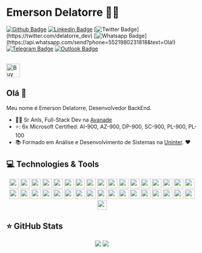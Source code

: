 # Emerson Delatorre :man_technologist:

[![Github Badge](https://img.shields.io/badge/-Github-000?style=flat-square&logo=Github&logoColor=white&link=https://github.com/delatorrea)](https://github.com/DelatorreA)
[![Linkedin Badge](https://img.shields.io/badge/-LinkedIn-blue?style=flat-square&logo=Linkedin&logoColor=white&link=https://www.linkedin.com/in/delatorrea/)](https://www.linkedin.com/in/delatorrea/)
[![Twitter Badge](https://img.shields.io/badge/-Twitter-1ca0f1?style=flat-square&labelColor=1ca0f1&logo=twitter&logoColor=white&link=https://twitter.com/delatorre_)](https://twitter.com/delatorre_dev)
[![Whatsapp Badge](https://img.shields.io/badge/-Whatsapp-4CA143?style=flat-square&labelColor=4CA143&logo=whatsapp&logoColor=white&link=https://api.whatsapp.com/send?phone=5521980231818&text=Olá!)](https://api.whatsapp.com/send?phone=5521980231818&text=Olá!)
[![Telegram Badge](https://img.shields.io/badge/-Telegram-1ca0f1?style=flat-square&labelColor=1ca0f1&logo=telegram&logoColor=white&link=https://t.me/delatorrea)](https://t.me/delatorrea)
[![Outlook Badge](https://img.shields.io/badge/-Microsoft-blue?style=flat-square&logo=Microsoft&logoColor=white&link=mailto:emerson@delatorre.dev)](mailto:emerson@delatorre.dev)

</br>
<a href='https://ko-fi.com/delatorrea' target='_blank'><img height='36' style='border:0px;height:36px;' src='https://cdn.ko-fi.com/cdn/kofi3.png?v=2' border='0' alt='Buy Me a Coffee at ko-fi.com' /></a>
</p>

## Olá 👋

Meu nome é Emerson Delatorre, Desenvolvedor BackEnd.

- :office_worker: Sr Anls, Full-Stack Dev na [Avanade](https://www.avanade.com/pt-br)
- ⭐: 6x Microsoft Certified: AI-900, AZ-900, DP-900, SC-900, PL-900, PL-100
- :books: Formado em Análise e Desenvolvimento de Sistemas na [Uninter](https://www.uninter.com/). :heart:

## 💻 Technologies & Tools

<p align="center">

<img src="https://img.shields.io/badge/linux-FCC624?logo=linux&logoColor=white&style=for-the-badge" height="25"/>
<img src="https://img.shields.io/badge/windows-0078D6?logo=windows&logoColor=white&style=for-the-badge" height="25"/>
<img src="https://img.shields.io/badge/python-3776AB?logo=python&logoColor=white&style=for-the-badge" height="25"/>
<img src="https://img.shields.io/badge/poetry-60A5FA?logo=poetry&logoColor=white&style=for-the-badge" height="25"/>
<img src="https://img.shields.io/badge/django-092E20?logo=django&logoColor=white&style=for-the-badge" height="25"/>
<img src="https://img.shields.io/badge/flask-000000?logo=flask&logoColor=white&style=for-the-badge" height="25"/>
<img src="https://img.shields.io/badge/fastapi-009688?logo=fastapi&logoColor=white&style=for-the-badge" height="25"/>
<img src="https://img.shields.io/badge/pandas-150458?logo=pandas&logoColor=white&style=for-the-badge" height="25"/>
<img src="https://img.shields.io/badge/SQLalchemy-0C0C0E?logo=alchemy&logoColor=white&style=for-the-badge" height="25"/>
<img src="https://img.shields.io/badge/pytest-0A9EDC?logo=pytest&logoColor=white&style=for-the-badge" height="25"/>
<img src="https://img.shields.io/badge/Microsoft%20Azure-0089D6?logo=microsoft-azure&logoColor=white&style=for-the-badge" height="25"/>
<img src="https://img.shields.io/badge/azure functions-0062AD?logo=azurefunctions&logoColor=white&style=for-the-badge" height="25"/>
<img src="https://img.shields.io/badge/azure devops-0078D7?logo=azuredevops&logoColor=white&style=for-the-badge" height="25"/>
<img src="https://img.shields.io/badge/dotnet-net%23239120.svg?color=5C2D91&style=for-the-badge&logo=.net&logoColor=white" height="25"/>
<img src="https://img.shields.io/badge/ASP NET-0078D7?logo=.net&logoColor=white&style=for-the-badge" height="25"/>
<img src="https://img.shields.io/badge/c%23%20-%23239120.svg?&style=for-the-badge&logo=c-sharp&logoColor=white" height="25"/>
<img src="https://img.shields.io/badge/node.js%20-%2343853D.svg?&style=for-the-badge&logo=node.js&logoColor=white" height="25"/>
<img src="https://img.shields.io/badge/-npm-CB3837?style=flat-square&logo=npm" height="25"/>
<img src="https://img.shields.io/badge/typescript%20-%23007ACC.svg?&style=for-the-badge&logo=typescript&logoColor=white" height="25"/>
<img src="https://img.shields.io/badge/javascript-%23F7DF1E.svg?&style=for-the-badge&logo=javascript&logoColor=black" height="25"/>
<img src="https://img.shields.io/badge/nestjs-E0234E?logo=nestjs&logoColor=white&style=for-the-badge" height="25"/>
<img src="https://img.shields.io/badge/express.js%20-%23404d59.svg?&style=for-the-badge" height="25"/>
<img src="https://img.shields.io/badge/angular%20-%23DD0031.svg?&style=for-the-badge&logo=angular&logoColor=white" height="25"/>
<img src="https://img.shields.io/badge/jest-C21325?logo=jest&logoColor=white&style=for-the-badge" height="25"/>
<img src="https://img.shields.io/badge/bootstrap%20-%23563D7C.svg?&style=for-the-badge&logo=bootstrap&logoColor=white" height="25"/>
<img src="https://img.shields.io/badge/-GitHub-181717?style=flat-square&logo=github" height="25"/>
<img src="https://img.shields.io/badge/git-F05032?logo=git&logoColor=white&style=for-the-badge" height="25"/>
<img src="https://img.shields.io/badge/MongoDB-%234ea94b.svg?&style=for-the-badge&logo=mongodb&logoColor=white" height="25"/>
<img src="https://img.shields.io/badge/postgres-%23316192.svg?&style=for-the-badge&logo=postgresql&logoColor=white" height="25"/>
<img src="https://img.shields.io/badge/sqlite-003B57?logo=sqlite&logoColor=white&style=for-the-badge" height="25"/>
<img src="https://img.shields.io/badge/microsoft sql server-CC2927?logo=microsoftsqlserver&logoColor=white&style=for-the-badge" height="25"/>
<img src="https://img.shields.io/badge/mariadb-003545?logo=mariadb&logoColor=white&style=for-the-badge" height="25"/>
<img src="https://img.shields.io/badge/docker-2496ED?logo=docker&logoColor=white&style=for-the-badge" height="25"/>
<img src="https://img.shields.io/badge/visual studio code-007ACC?logo=visualstudiocode&logoColor=white&style=for-the-badge" height="25"/>
<img src="https://img.shields.io/badge/visual studio-5C2D91?logo=visualstudio&logoColor=white&style=for-the-badge" height="25"/>

</p>

## ⭐ GitHub Stats

<p align = "center">
  <img src = "https://github-readme-stats.vercel.app/api?username=delatorrea&show_icons=true&theme=tokyonight&line_height=27">
  <img src = "https://github-readme-stats.vercel.app/api/top-langs/?username=delatorrea&hide=css,java,html&theme=tokyonight">
</p>

